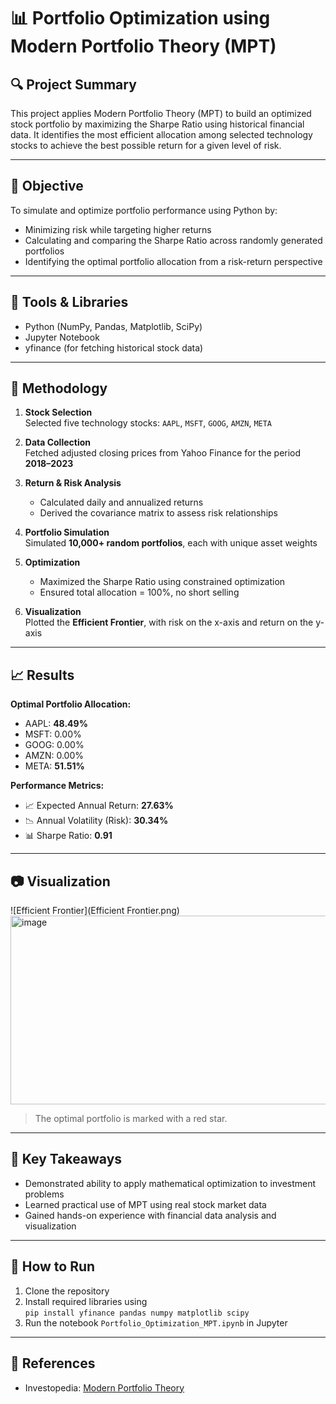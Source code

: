 # 📊 Portfolio Optimization using Modern Portfolio Theory (MPT)

## 🔍 Project Summary

This project applies Modern Portfolio Theory (MPT) to build an optimized stock portfolio by maximizing the Sharpe Ratio using historical financial data. It identifies the most efficient allocation among selected technology stocks to achieve the best possible return for a given level of risk.

---

## 🎯 Objective

To simulate and optimize portfolio performance using Python by:
- Minimizing risk while targeting higher returns
- Calculating and comparing the Sharpe Ratio across randomly generated portfolios
- Identifying the optimal portfolio allocation from a risk-return perspective

---

## 🧰 Tools & Libraries
- Python (NumPy, Pandas, Matplotlib, SciPy)
- Jupyter Notebook
- yfinance (for fetching historical stock data)

---

## 📌 Methodology

1. **Stock Selection**  
   Selected five technology stocks: `AAPL`, `MSFT`, `GOOG`, `AMZN`, `META`

2. **Data Collection**  
   Fetched adjusted closing prices from Yahoo Finance for the period **2018–2023**

3. **Return & Risk Analysis**  
   - Calculated daily and annualized returns  
   - Derived the covariance matrix to assess risk relationships

4. **Portfolio Simulation**  
   Simulated **10,000+ random portfolios**, each with unique asset weights

5. **Optimization**  
   - Maximized the Sharpe Ratio using constrained optimization  
   - Ensured total allocation = 100%, no short selling

6. **Visualization**  
   Plotted the **Efficient Frontier**, with risk on the x-axis and return on the y-axis

---

## 📈 Results

**Optimal Portfolio Allocation:**
- AAPL: **48.49%**
- MSFT: 0.00%
- GOOG: 0.00%
- AMZN: 0.00%
- META: **51.51%**

**Performance Metrics:**
- 📈 Expected Annual Return: **27.63%**
- 📉 Annual Volatility (Risk): **30.34%**
- 📊 Sharpe Ratio: **0.91**

---

## 📷 Visualization

![Efficient Frontier](Efficient Frontier.png) <img width="530" height="302" alt="image" src="https://github.com/user-attachments/assets/a438e132-d3c0-458b-9e03-e37087b3423c" />



> The optimal portfolio is marked with a red star.

---

## 🚀 Key Takeaways

- Demonstrated ability to apply mathematical optimization to investment problems
- Learned practical use of MPT using real stock market data
- Gained hands-on experience with financial data analysis and visualization

---

## 📁 How to Run

1. Clone the repository  
2. Install required libraries using  
   `pip install yfinance pandas numpy matplotlib scipy`  
3. Run the notebook `Portfolio_Optimization_MPT.ipynb` in Jupyter

---

## 📌 References
- Investopedia: [Modern Portfolio Theory](https://www.investopedia.com/terms/m/modernportfoliotheory.asp)




